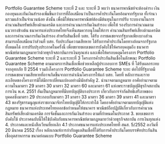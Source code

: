 Portfolio Guarantee Scheme ระยะที่ 2 และ ระยะที่ 3 พบว่า ธนาคารพาณิชย์จะต้องดำรง
เงินกองทุนและกันเงินสำรองเพิ่มขึ้นกว่าการที่ถือเสมือนว่าเป็นการค้ำประกันโดยอ้อมจากรัฐบาล
ทั้งจํานวนรวมแล้วเป็นจำนวนน้อย ดังนั้น เพื่อมิให้ธนาคารพาณิชย์ต้องมีต้นทุนในการปรับ
ระบบงานในการคำนวณสินทรัพย์เสี่ยงด้านเครดิต และการคำนวณการกันเงินสำรอง เพื่อให้
รองรับการคํานวณตามแนวทางข้างต้น ธนาคารแห่งประเทศไทยจึงเห็นสมควรอนุโลมให้การ
คํานวณสินทรัพย์เสี่ยงด้านเครดิตและการคำนวณการกันเงินสำรอง สำหรับสินเชื่อที่ บสย. ได้รับ
การชดเชยจากรัฐบาลเพียงบางส่วนสามารถถือเสมือนว่าส่วนที่ บสย. รับประกันความเสียหาย
ได้รับการค้ำประกันโดยทางอ้อมจากรัฐบาลทั้งหมดได้
การปรับปรุงประกาศในครั้งนี้ เพื่อขยายขอบเขตการบังคับใช้ให้ครอบคลุมถึง
ธนาคารพาณิชย์ตามกฎหมายว่าด้วยธุรกิจสถาบันการเงินทุกแห่ง และเพื่อให้ครอบคลุมโครงการ
Portfolio Guarantee Scheme ระยะที่ 2 และระยะที่ 3 โครงการค้ำประกันสินเชื่อในลักษณะ
Portfolio Guarantee Scheme ตามมาตรการสินเชื่อเพื่อช่วยเหลือผู้ประกอบการ SMEs ที่
ได้รับผลกระทบจากอุทกภัย ปี 2554 รวมถึงโครงการ Portfolio Guarantee Scheme ระยะ
ต่อไปที่รัฐบาลมีการชดเชยความเสียหายที่อาจเกิดขึ้นจากการดำเนินโครงการให้แก่ บสย. โดยที่
หลักการและรายละเอียดของโครงการมิได้มีการเปลี่ยนแปลงอย่างมีนัยสำคัญ
2. นํานาจตามกฎหมาย
อาศัยอำนาจตามความในมาตรา 29 มาตรา 30 มาตรา 32 มาตรา 60 และมาตรา 61
แห่งพระราชบัญญัติธุรกิจสถาบันการเงิน พ.ศ. 2551 อันเป็นกฎหมายที่มีบทบัญญัติบางประการ
เกี่ยวกับการจำกัดสิทธิเสรีภาพของบุคคลซึ่งมาตรา 29 ประกอบกับมาตรา 31 มาตรา 33 มาตรา 36
มาตรา 39 มาตรา 41 และมาตรา 43 ของรัฐธรรมนูญแห่งราชอาณาจักรไทยบัญญัติให้กระทำได้
โดยอาศัยอำนาจตามบทบัญญัติแห่งกฎหมาย ธนาคารแห่งประเทศไทยออกข้อกำหนดให้ธนาคาร
พาณิชย์ถือปฏิบัติเกี่ยวกับการคำนวณสินทรัพย์เสี่ยงด้านเครดิต การจัดชั้นและการกันเงินสำรอง
ตามที่กําหนดในประกาศ
3. ขอบเขตการบังคับใช้
ประกาศฉบับนี้ให้ใช้บังคับกับธนาคารพาณิชย์ตามกฎหมายว่าด้วยธุรกิจสถาบัน
การเงินทุกแห่ง
4. ประกาศและหนังสือเวียนที่ยกเลิก
4.1 ประกาศธนาคารแห่งประเทศไทยที่ สนส. 5/2552 ลงวันที่ 20 มีนาคม 2552
เรื่อง หลักเกณฑ์การกำกับดูแลสินเชื่อที่ได้รับการค้ำประกันโดยบรรษัทประกันสินเชื่ออุตสาหกรรม
ขนาดย่อมแบบ Portfolio Guarantee Scheme
